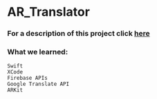 # AR_Translator

### For a description of this project click [here](https://drive.google.com/drive/folders/1FVzZ8FQ-yaOgsXfDWxO5PvoIqai7VFHP?usp=sharing)

### What we learned:
  
    Swift
    XCode
    Firebase APIs
    Google Translate API
    ARKit
